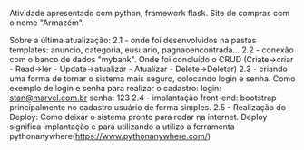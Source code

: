 Atividade apresentado com python, framework flask.
Site de compras com o nome "Armazém".

Sobre a última atualização:
2.1 - onde foi desenvolvidos na pastas templates: anuncio, categoria, eusuario, pagnaoencontrada...
2.2 - conexão com o banco de dados "mybank". Onde foi concluído o CRUD (Criate->criar - Read->ler - Update->atualizar - Atualizar - Delete->Deletar)
2.3 - criando uma forma de tornar o sistema mais seguro, colocando login e senha. Como exemplo de login e senha para realizar o cadastro:
        login: stan@marvel.com.br
        senha: 123
2.4 - implantação front-end: bootstrap principalmente no cadastro usuário de forma simples.
2.5 - Realização do Deploy: Como deixar o sistema pronto para rodar na internet. 
        Deploy significa implantação e para utilizando a utilizo a ferramenta pythonanywhere(https://www.pythonanywhere.com/)

